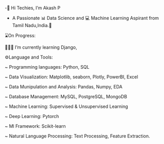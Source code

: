-👋 Hi Techies, I’m Akash P
- A Passionate 📊 Data Science and 💻 Machine Learning Aspirant from Tamil Nadu,India.📍


⌛On Progress:

👨🏻‍💻 I’m currently learning Django,

⚙️Language and Tools:

~ Programming languages: Python, SQL

~ Data Visualization: Matplotlib, seaborn, Plotly, PowerBI, Excel

~ Data Munipulation and Analysis: Pandas, Numpy, EDA

~ Database Management: MySQL, PostgreSQL, MongoDB

~ Machine Learning: Supervised & Unsupervised Learning

~ Deep Learning: Pytorch

~ Ml Framework: Scikit-learn

~ Natural Language Processing: Text Processing, Feature Extraction.



<!---
akash25600/akash25600 is a ✨ special ✨ repository because its `README.md` (this file) appears on your GitHub profile.
You can click the Preview link to take a look at your changes.
--->
